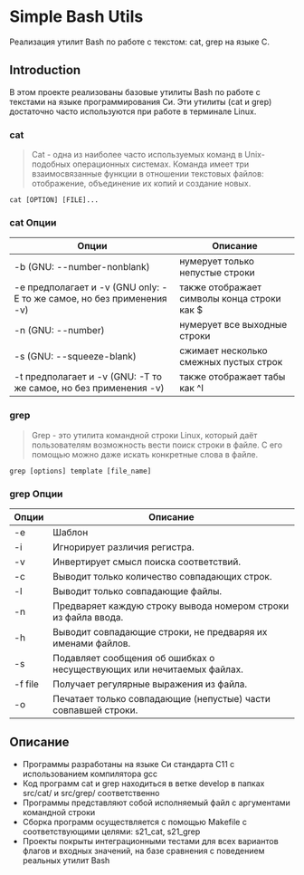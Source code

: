 # Simple Bash Utils

Реализация утилит Bash по работе с текстом: cat, grep на языке C.

## Introduction

В этом проекте реализованы базовые утилиты Bash по работе с текстами на языке программирования Си.
Эти утилиты (cat и grep) достаточно часто используются при работе в терминале Linux.  

### cat 

> Cat - одна из наиболее часто используемых команд в Unix-подобных операционных системах. Команда имеет три взаимосвязанные функции в отношении текстовых файлов: отображение, объединение их копий и создание новых.

`cat [OPTION] [FILE]...`

### cat Опции

| Опции | Описание |
| ------ | ------ |
| -b (GNU: --number-nonblank) | нумерует только непустые строки |
| -e предполагает и -v (GNU only: -E то же самое, но без применения -v) | также отображает символы конца строки как $  |
| -n (GNU: --number) | нумерует все выходные строки |
| -s (GNU: --squeeze-blank) | сжимает несколько смежных пустых строк |
| -t предполагает и -v (GNU: -T то же самое, но без применения -v) | также отображает табы как ^I |

### grep

> Grep - это утилита командной строки Linux, который даёт пользователям возможность вести поиск строки в файле. С его помощью можно даже искать конкретные слова в файле.

`grep [options] template [file_name]`

### grep Опции

| Опции | Описание |
| ------ | ------ |
| -e | Шаблон |
| -i | Игнорирует различия регистра.  |
| -v | Инвертирует смысл поиска соответствий. |
| -c | Выводит только количество совпадающих строк. |
| -l | Выводит только совпадающие файлы.  |
| -n | Предваряет каждую строку вывода номером строки из файла ввода. |
| -h | Выводит совпадающие строки, не предваряя их именами файлов. |
| -s | Подавляет сообщения об ошибках о несуществующих или нечитаемых файлах. |
| -f file | Получает регулярные выражения из файла. |
| -o | Печатает только совпадающие (непустые) части совпавшей строки. |


## Описание

- Программы разработаны на языке Си стандарта C11 с использованием компилятора gcc 
- Код программ cat и grep находиться в ветке develop в папках src/cat/ и src/grep/ соответственно  
- Программы представляют собой исполняемый файл с аргументами командной строки
- Сборка программ осуществляется с помощью Makefile с соответствующими целями: s21_cat, s21_grep  
- Проекты покрыты интеграционными тестами для всех вариантов флагов и входных значений, на базе сравнения с поведением реальных утилит Bash
